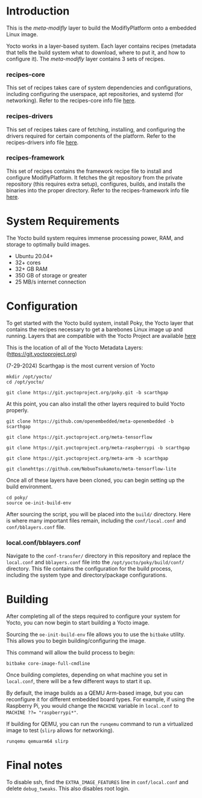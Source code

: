 # Introduction

This is the *meta-modifly* layer to build the ModiflyPlatform onto a embedded Linux image.

Yocto works in a layer-based system. Each layer contains recipes (metadata that tells the build system what to download, where to put it, and how to configure it). The *meta-modifly* layer contains 3 sets of recipes. 

### recipes-core

This set of recipes takes care of system dependencies and configurations, including configuring the userspace, apt repositories, and systemd (for networking). Refer to the recipes-core info file [here](recipes-core/recipes-core.md).

### recipes-drivers

This set of recipes takes care of fetching, installing, and configuring the drivers required for certain components of the platform. Refer to the recipes-drivers info file [here](recipes-drivers/recipes-drivers.md).

### recipes-framework

This set of recipes contains the framework recipe file to install and configure ModiflyPlatform. It fetches the git repository from the private repository (this requires extra setup), configures, builds, and installs the binaries into the proper directory. Refer to the recipes-framework info file [here](recipes-framework/modiflyplatform.md).

# System Requirements

The Yocto build system requires immense processing power, RAM, and storage to optimally build images. 

- Ubuntu 20.04+
- 32+ cores
- 32+ GB RAM
- 350 GB of storage or greater
- 25 MB/s internet connection

# Configuration

To get started with the Yocto build system, install Poky, the Yocto layer that contains the recipes necessary to get a barebones Linux image up and running. Layers that are compatible with the Yocto Project are available [here](https://layers.openembedded.org/layerindex/branch/scarthgap/layers/)

This is the location of all of the Yocto Metadata Layers: (https://git.yoctoproject.org)

(7-29-2024) Scarthgap is the most current version of Yocto

```
mkdir /opt/yocto/
cd /opt/yocto/

git clone https://git.yoctoproject.org/poky.git -b scarthgap
```

At this point, you can also install the other layers required to build Yocto properly.

```
git clone https://github.com/openembedded/meta-openembedded -b scarthgap

git clone https://git.yoctoproject.org/meta-tensorflow

git clone https://git.yoctoproject.org/meta-raspberrypi -b scarthgap

git clone https://git.yoctoproject.org/meta-arm -b scarthgap

git clonehttps://github.com/NobuoTsukamoto/meta-tensorflow-lite
```

Once all of these layers have been cloned, you can begin setting up the build environment.

```
cd poky/
source oe-init-build-env
```

After sourcing the script, you will be placed into the `build/` directory. Here is where many important files remain, including the `conf/local.conf` and `conf/bblayers.conf` file.

### local.conf/bblayers.conf

Navigate to the `conf-transfer/` directory in this repository and replace the `local.conf` and `bblayers.conf` file into the `/opt/yocto/poky/build/conf/` directory. This file contains the configuration for the build process, including the system type and directory/package configurations. 

# Building

After completing all of the steps required to configure your system for Yocto, you can now begin to start building a Yocto image. 

Sourcing the `oe-init-build-env` file allows you to use the `bitbake` utility. This allows you to begin building/configuring the image. 

This command will allow the build process to begin: 
```
bitbake core-image-full-cmdline
```

Once building completes, depending on what machine you set in `local.conf`, there will be a few different ways to start it up. 

By default, the image builds as a QEMU Arm-based image, but you can reconfigure it for different embedded board types. For example, if using the Raspberry Pi, you would change the `MACHINE` variable in `local.conf` to `MACHINE ??= "raspberrypi*"`.

If building for QEMU, you can run the `runqemu` command to run a virtualized image to test (`slirp` allows for networking).
```
runqemu qemuarm64 slirp
```

# Final notes
To disable ssh, find the `EXTRA_IMAGE_FEATURES` line in `conf/local.conf` and delete `debug_tweaks`. This also disables root login.